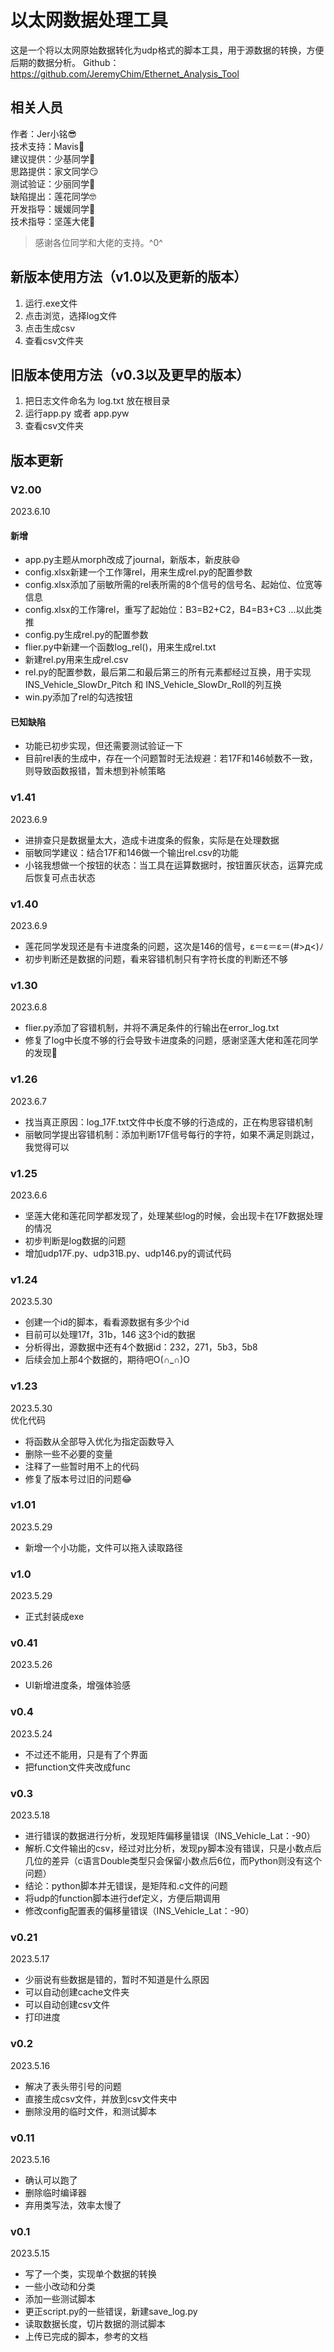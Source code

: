 # 以太网数据处理工具
这是一个将以太网原始数据转化为udp格式的脚本工具，用于源数据的转换，方便后期的数据分析。
Github：https://github.com/JeremyChim/Ethernet_Analysis_Tool

## 相关人员
作者：Jer小铭😎   
技术支持：Mavis🤣   
建议提供：少基同学🤪   
思路提供：家文同学😏   
测试验证：少丽同学🤨   
缺陷提出：莲花同学🤓   
开发指导：媛媛同学🤠   
技术指导：坚莲大佬🧐   
 
> 感谢各位同学和大佬的支持。^0^

## 新版本使用方法（v1.0以及更新的版本）
1. 运行.exe文件 
2. 点击浏览，选择log文件
3. 点击生成csv
4. 查看csv文件夹

## 旧版本使用方法（v0.3以及更早的版本）
1. 把日志文件命名为 log.txt 放在根目录 
2. 运行app.py 或者 app.pyw 
3. 查看csv文件夹

## 版本更新

### V2.00
2023.6.10
#### 新增
- app.py主题从morph改成了journal，新版本，新皮肤😄
- config.xlsx新建一个工作簿rel，用来生成rel.py的配置参数
- config.xlsx添加了丽敏所需的rel表所需的8个信号的信号名、起始位、位宽等信息
- config.xlsx的工作簿rel，重写了起始位：B3=B2+C2，B4=B3+C3 ...以此类推
- config.py生成rel.py的配置参数
- flier.py中新建一个函数log_rel()，用来生成rel.txt
- 新建rel.py用来生成rel.csv
- rel.py的配置参数，最后第二和最后第三的所有元素都经过互换，用于实现INS_Vehicle_SlowDr_Pitch 和 INS_Vehicle_SlowDr_Roll的列互换
- win.py添加了rel的勾选按钮
#### 已知缺陷
- 功能已初步实现，但还需要测试验证一下
- 目前rel表的生成中，存在一个问题暂时无法规避：若17F和146帧数不一致，则导致函数报错，暂未想到补帧策略

### v1.41
2023.6.9
- 进排查只是数据量太大，造成卡进度条的假象，实际是在处理数据
- 丽敏同学建议：结合17F和146做一个输出rel.csv的功能
- 小铭我想做一个按钮的状态：当工具在运算数据时，按钮置灰状态，运算完成后恢复可点击状态

### v1.40
2023.6.9
- 莲花同学发现还是有卡进度条的问题，这次是146的信号，ε＝ε＝ε＝(#>д<)ﾉ
- 初步判断还是数据的问题，看来容错机制只有字符长度的判断还不够

### v1.30  
2023.6.8
- flier.py添加了容错机制，并将不满足条件的行输出在error_log.txt
- 修复了log中长度不够的行会导致卡进度条的问题，感谢坚莲大佬和莲花同学的发现🤣

### v1.26
2023.6.7
- 找当真正原因：log_17F.txt文件中长度不够的行造成的，正在构思容错机制
- 丽敏同学提出容错机制：添加判断17F信号每行的字符，如果不满足则跳过，我觉得可以

### v1.25
2023.6.6
- 坚莲大佬和莲花同学都发现了，处理某些log的时候，会出现卡在17F数据处理的情况
- 初步判断是log数据的问题
- 增加udp17F.py、udp31B.py、udp146.py的调试代码

### v1.24
2023.5.30
 - 创建一个id的脚本，看看源数据有多少个id
 - 目前可以处理17f，31b，146 这3个id的数据
 - 分析得出，源数据中还有4个数据id：232，271，5b3，5b8
 - 后续会加上那4个数据的，期待吧O(∩_∩)O

### v1.23
2023.5.30   
优化代码
- 将函数从全部导入优化为指定函数导入
- 删除一些不必要的变量
- 注释了一些暂时用不上的代码
- 修复了版本号过旧的问题😂

### v1.01
2023.5.29   
- 新增一个小功能，文件可以拖入读取路径

### v1.0
2023.5.29   
- 正式封装成exe

### v0.41
2023.5.26   
- UI新增进度条，增强体验感

### v0.4
2023.5.24
- 不过还不能用，只是有了个界面
- 把function文件夹改成func

### v0.3
2023.5.18
- 进行错误的数据进行分析，发现矩阵偏移量错误（INS_Vehicle_Lat：-90）
- 解析.C文件输出的csv，经过对比分析，发现py脚本没有错误，只是小数点后几位的差异（c语言Double类型只会保留小数点后6位，而Python则没有这个问题）
- 结论：python脚本并无错误，是矩阵和.c文件的问题
- 将udp的function脚本进行def定义，方便后期调用
- 修改config配置表的偏移量错误（INS_Vehicle_Lat：-90）

### v0.21
2023.5.17
- 少丽说有些数据是错的，暂时不知道是什么原因
- 可以自动创建cache文件夹
- 可以自动创建csv文件
- 打印进度

### v0.2
2023.5.16
- 解决了表头带引号的问题
- 直接生成csv文件，并放到csv文件夹中
- 删除没用的临时文件，和测试脚本

### v0.11
2023.5.16
- 确认可以跑了
- 删除临时编译器
- 弃用类写法，效率太慢了

### v0.1
2023.5.15
- 写了一个类，实现单个数据的转换
- 一些小改动和分类
- 添加一些测试脚本
- 更正script.py的一些错误，新建save_log.py
- 读取数据长度，切片数据的测试脚本
- 上传已完成的脚本，参考的文档
